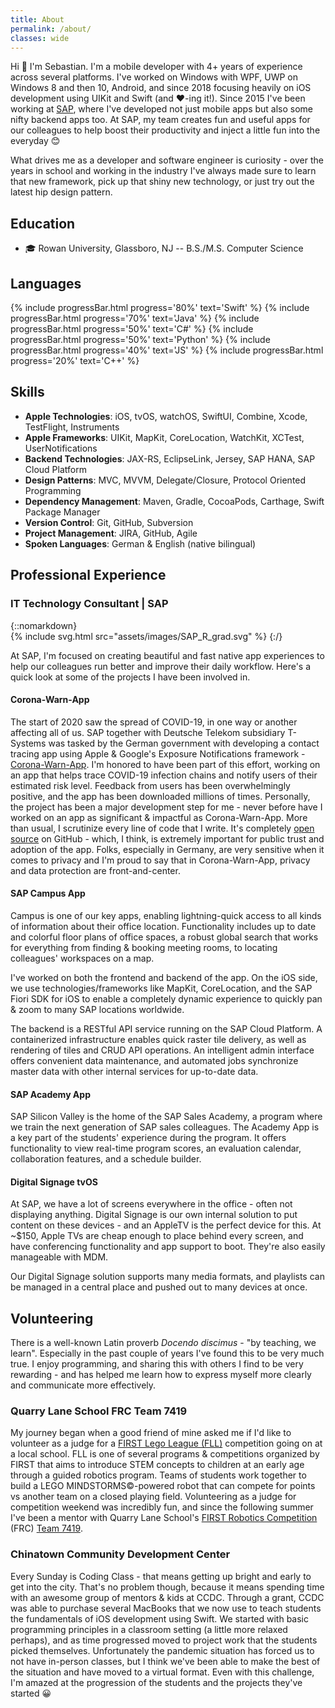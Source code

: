 ```yaml
---
title: About
permalink: /about/
classes: wide
---
```

Hi 👋
I'm Sebastian. I'm a mobile developer with 4+ years of experience across several platforms. I've worked on Windows with WPF, UWP on Windows 8 and then 10, Android, and since 2018 focusing heavily on iOS development using UIKit and Swift (and ♥-ing it!). Since 2015 I've been working at [SAP](https://www.sap.com), where I've developed not just mobile apps but also some nifty backend apps too. At SAP, my team creates fun and useful apps for our colleagues to help boost their productivity and inject a little fun into the everyday 😊

What drives me as a developer and software engineer is curiosity - over the years in school and working in the industry I've always made sure to learn that new framework, pick up that shiny new technology, or just try out the latest hip design pattern.

## Education

- 🎓 Rowan University, Glassboro, NJ -- B.S./M.S. Computer Science

## Languages

{% include progressBar.html progress='80%' text='Swift' %}
{% include progressBar.html progress='70%' text='Java' %}
{% include progressBar.html progress='50%' text='C#' %}
{% include progressBar.html progress='50%' text='Python' %}
{% include progressBar.html progress='40%' text='JS' %}
{% include progressBar.html progress='20%' text='C++' %}

## Skills

- __Apple Technologies__: iOS, tvOS, watchOS, SwiftUI, Combine, Xcode, TestFlight, Instruments
- __Apple Frameworks__: UIKit, MapKit, CoreLocation, WatchKit, XCTest, UserNotifications
- __Backend Technologies__: JAX-RS, EclipseLink, Jersey, SAP HANA, SAP Cloud Platform
- __Design Patterns__: MVC, MVVM, Delegate/Closure, Protocol Oriented Programming
- __Dependency Management__: Maven, Gradle, CocoaPods, Carthage, Swift Package Manager
- __Version Control__: Git, GitHub, Subversion
- __Project Management__: JIRA, GitHub, Agile
- __Spoken Languages__: German & English (native bilingual)

## Professional Experience

### IT Technology Consultant | SAP

{::nomarkdown}  
{% include svg.html src="assets/images/SAP_R_grad.svg" %}
{:/}  

At SAP, I'm focused on creating beautiful and fast native app experiences to help our colleagues run better and improve their daily workflow. Here's a quick look at some of the projects I have been involved in.

#### Corona-Warn-App

The start of 2020 saw the spread of COVID-19, in one way or another affecting all of us. SAP together with Deutsche Telekom subsidiary T-Systems was tasked by the German government with developing a contact tracing app using Apple & Google's Exposure Notifications framework - [Corona-Warn-App](https://www.coronawarn.app/en/). I'm honored to have been part of this effort, working on an app that helps trace COVID-19 infection chains and notify users of their estimated risk level. Feedback from users has been overwhelmingly positive, and the app has been downloaded millions of times. Personally, the project has been a major development step for me - never before have I worked on an app as significant & impactful as Corona-Warn-App. More than usual, I scrutinize every line of code that I write. It's completely [open source](https://github.com/corona-warn-app/cwa-app-ios) on GitHub - which, I think, is extremely important for public trust and adoption of the app. Folks, especially in Germany, are very sensitive when it comes to privacy and I'm proud to say that in Corona-Warn-App, privacy and data protection are front-and-center.

#### SAP Campus App

Campus is one of our key apps, enabling lightning-quick access to all kinds of information about their office location. Functionality includes up to date and colorful floor plans of office spaces, a robust global search that works for everything from finding & booking meeting rooms, to locating colleagues' workspaces on a map.

I've worked on both the frontend and backend of the app. On the iOS side, we use technologies/frameworks like MapKit, CoreLocation, and the SAP Fiori SDK for iOS to enable a completely dynamic experience to quickly pan & zoom to many SAP locations worldwide.

The backend is a RESTful API service running on the SAP Cloud Platform. A containerized infrastructure enables quick raster tile delivery, as well as rendering of tiles and CRUD API operations. An intelligent admin interface offers convenient data maintenance, and automated jobs synchronize master data with other internal services for up-to-date data.

#### SAP Academy App

SAP Silicon Valley is the home of the SAP Sales Academy, a program where we train the next generation of SAP sales colleagues. The Academy App is a key part of the students' experience during the program. It offers functionality to view real-time program scores, an evaluation calendar, collaboration features, and a schedule builder.

#### Digital Signage tvOS

At SAP, we have a lot of screens everywhere in the office - often not displaying anything. Digital Signage is our own internal solution to put content on these devices - and an AppleTV is the perfect device for this. At ~$150, Apple TVs are cheap enough to place behind every screen, and have conferencing functionality and app support to boot. They're also easily manageable with MDM.

Our Digital Signage solution supports many media formats, and playlists can be managed in a central place and pushed out to many devices at once.

## Volunteering

There is a well-known Latin proverb *Docendo discimus* - "by teaching, we learn". Especially in the past couple of years I've found this to be very much true. I enjoy programming, and sharing this with others I find to be very rewarding - and has helped me learn how to express myself more clearly and communicate more effectively.  

### Quarry Lane School FRC Team 7419

My journey began when a good friend of mine asked me if I'd like to volunteer as a judge for a [FIRST Lego League (FLL)](https://www.firstlegoleague.org) competition going on at a local school. FLL is one of several programs & competitions organized by FIRST that aims to introduce STEM concepts to children at an early age through a guided robotics program. Teams of students work together to build a LEGO MINDSTORMS©-powered robot that can compete for points vs another team on a closed playing field. Volunteering as a judge for competition weekend was incredibly fun, and since the following summer I've been a mentor with Quarry Lane School's [FIRST Robotics Competition](https://www.firstinspires.org/robotics/frc) (FRC) [Team 7419](https://7419.tech/#page-top).  

### Chinatown Community Development Center

Every Sunday is Coding Class - that means getting up bright and early to get into the city. That's no problem though, because it means spending time with an awesome group of mentors & kids at CCDC. Through a grant, CCDC was able to purchase several MacBooks that we now use to teach students the fundamentals of iOS development using Swift. We started with basic programming principles in a classroom setting (a little more relaxed perhaps), and as time progressed moved to project work that the students picked themselves. Unfortunately the pandemic situation has forced us to not have in-person classes, but I think we've been able to make the best of the situation and have moved to a virtual format. Even with this challenge, I'm amazed at the progression of the students and the projects they've started 😀
